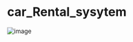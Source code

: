 # car_Rental_sysytem
![image](https://github.com/Farhan1232/car_Rental_sysytem/assets/101458375/86af4a4c-aa60-4b2a-bb3f-a6de09c81828)

